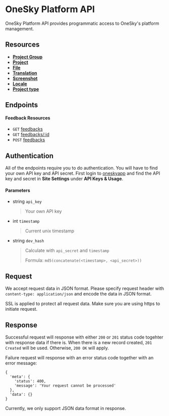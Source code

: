 # OneSky Platform API

OneSky Platform API provides programmatic access to OneSky's platform management.

## Resources

- [**Project Group**](/resources/project_group.md)
- [**Project**](/resources/project.md)
- [**File**](/resources/file.md)
- [**Translation**](/resources/translation.md)
- [**Screenshot**](/resources/screenshot.md)
- [**Locale**](/resources/locale.md)
- [**Project type**](/resources/project_type.md)

## Endpoints

#### Feedback Resources
- `GET`  [feedbacks](/resources/feedbacks/GET_feedbacks.md)
- `GET`  [feedbacks/:id](/resources/feedbacks/GET_feedbacks_id.md)
- `POST`  [feedbacks](/resources/feedbacks/POST_feedbacks.md)

## Authentication

All of the endpoints require you to do authentication. You will have to find your own API key and API secret. First login to [oneskyapp](http://www.oneksyapp.com) and find the API key and secret in **Site Settings** under **API Keys & Usage**.

#### Parameters
- string `api_key`
  > Your own API key

- int `timestamp`
  > Current unix timestamp

- string `dev_hash`
  > Calculate with `api_secret` and `timestamp`
  >
  > Formula: `md5(concatenate(<timestamp>, <api_secret>))`

## Request
We accept request data in JSON format. Please specify request header with `content-type: application/json` and encode the data in JSON format.

SSL is applied to protect all request data. Make sure you are using https to initiate request.

## Response
Successful request will response with either `200` or `201` status code togehter with response data if there is. When there is a new record created, `201 Created` will be used. Otherwise, `200 OK` will apply.

Failure request will response with an error status code together with an error message:
```
{
  'meta': {
    'status': 400,
    'message': 'Your request cannot be processed'
  },
  'data': {}
}
```

Currently, we only support JSON data format in response.
